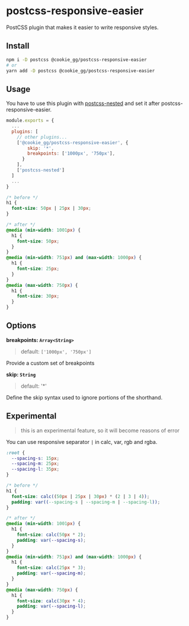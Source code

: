 # postcss-responsive-easier

PostCSS plugin that makes it easier to write responsive styles.

## Install

```bash
npm i -D postcss @cookie_gg/postcss-responsive-easier
# or
yarn add -D postcss @cookie_gg/postcss-responsive-easier
```

## Usage

You have to use this plugin with [postcss-nested](https://github.com/postcss/postcss-nested) and set it after postcss-responsive-easier.

```js:postcss.config.js
module.exports = {
  ...
  plugins: [
    // other plugins...
    ['@cookie_gg/postcss-responsive-easier', {
        skip: '*',
        breakpoints: ['1000px', '750px'],
      }
    ],
    ['postcss-nested']
  ]
  ...
}
```

```css:style.css
/* before */
h1 {
  font-size: 50px | 25px | 30px;
}

/* after */
@media (min-width: 1001px) {
  h1 {
    font-size: 50px;
  }
}
@media (min-width: 751px) and (max-width: 1000px) {
  h1 {
    font-size: 25px;
  }
}
@media (max-width: 750px) {
  h1 {
    font-size: 30px;
  }
}
```

## Options

**breakpoints: `Array<String>`**

> default: `['1000px', '750px']`

Provide a custom set of breakpoints

**skip: `String`**

> default: '\*'

Define the skip syntax used to ignore portions of the shorthand.

## Experimental

> this is an experimental feature, so it will become reasons of error

You can use responsive separator `|` in calc, var, rgb and rgba.

```css:global.css
:root {
  --spacing-s: 15px;
  --spacing-m: 25px;
  --spacing-l: 35px;
}
```

```css:style.css
/* before */
h1 {
  font-size: calc((50px | 25px | 30px) * (2 | 3 | 4));
  padding: var((--spacing-s | --spacing-m | --spacing-l));
}

/* after */
@media (min-width: 1001px) {
  h1 {
    font-size: calc(50px * 2);
    padding: var(--spacing-s);
  }
}
@media (min-width: 751px) and (max-width: 1000px) {
  h1 {
    font-size: calc(25px * 3);
    padding: var(--spacing-m);
  }
}
@media (max-width: 750px) {
  h1 {
    font-size: calc(30px * 4);
    padding: var(--spacing-l);
  }
}
```
